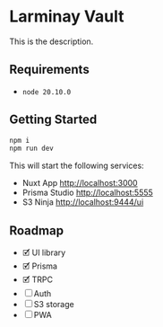 # Larminay Vault

This is the description.

## Requirements
* `node 20.10.0`

## Getting Started

```bash
npm i
npm run dev
```

This will start the following services:
* Nuxt App [http://localhost:3000](http://localhost:3000)
* Prisma Studio [http://localhost:5555](http://localhost:5555)
* S3 Ninja [http://localhost:9444/ui](http://localhost:9444/ui)

## Roadmap
* 🗹 UI library
* 🗹 Prisma
* 🗹 TRPC
* ☐ Auth
* ☐ S3 storage
* ☐ PWA